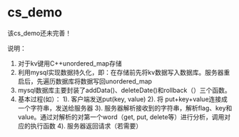 # cs_demo
该cs_demo还未完善！

说明：
  1. 对于kv键用C++unordered_map存储
  2. 利用mysql实现数据持久化，即：在存储前先将kv数据写入数据库。服务器重启后，先遍历数据库将数据写回unordered_map
  3. mysql数据库主要封装了addData()、deleteDate()和rollback（）三个函数。
  4. 基本过程(如）：
  1). 客户端发送put(key, value)
  2). 将 put+key+value连接成一个字符串，发送给服务器
  3). 服务器解析接收到的字符串，解析flag、key和value。通过对解析的对第一个word（get, put, delete等）进行分析，调用对应的执行函数
  4). 服务器返回请求（若需要）

